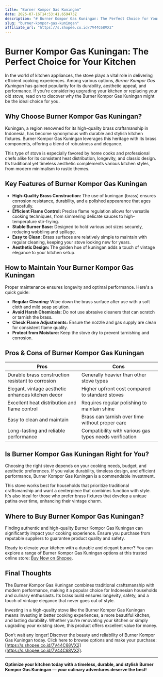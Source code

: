 ```yaml
---
title: "Burner Kompor Gas Kuningan"
date: 2025-07-16T14:53:41.659473Z
description: "# Burner Kompor Gas Kuningan: The Perfect Choice for Your Kitchen..."
slug: "burner-kompor-gas-kuningan"
affiliate_url: "https://s.shopee.co.id/7V44C68VX2"
---
```

# Burner Kompor Gas Kuningan: The Perfect Choice for Your Kitchen

In the world of kitchen appliances, the stove plays a vital role in delivering efficient cooking experiences. Among various options, *Burner Kompor Gas Kuningan* has gained popularity for its durability, aesthetic appeal, and performance. If you're considering upgrading your kitchen or replacing your old stove, read on to discover why the Burner Kompor Gas Kuningan might be the ideal choice for you.

## Why Choose Burner Kompor Gas Kuningan?

Kuningan, a region renowned for its high-quality brass craftsmanship in Indonesia, has become synonymous with durable and stylish kitchen fixtures. Burner Kompor Gas Kuningan leverages this heritage with its brass components, offering a blend of robustness and elegance.

This type of stove is especially favored by home cooks and professional chefs alike for its consistent heat distribution, longevity, and classic design. Its traditional yet timeless aesthetic complements various kitchen styles, from modern minimalism to rustic themes.

## Key Features of Burner Kompor Gas Kuningan

- **High-Quality Brass Construction:** The use of kuningan (brass) ensures corrosion resistance, durability, and a polished appearance that ages gracefully.
- **Efficient Flame Control:** Precise flame regulation allows for versatile cooking techniques, from simmering delicate sauces to high-temperature stir-frying.
- **Stable Burner Base:** Designed to hold various pot sizes securely, reducing wobbling and spillage.
- **Easy to Clean:** Brass surfaces are relatively simple to maintain with regular cleaning, keeping your stove looking new for years.
- **Aesthetic Design:** The golden hue of kuningan adds a touch of vintage elegance to your kitchen setup.

## How to Maintain Your Burner Kompor Gas Kuningan

Proper maintenance ensures longevity and optimal performance. Here's a quick guide:

- **Regular Cleaning:** Wipe down the brass surface after use with a soft cloth and mild soap solution.
- **Avoid Harsh Chemicals:** Do not use abrasive cleaners that can scratch or tarnish the brass.
- **Check Flame Adjustments:** Ensure the nozzle and gas supply are clean for consistent flame quality.
- **Protect from Moisture:** Keep the stove dry to prevent tarnishing and corrosion.

## Pros & Cons of Burner Kompor Gas Kuningan

| **Pros**                                                                     | **Cons**                                     |
|-------------------------------------------------------------------------------|----------------------------------------------|
| Durable brass construction resistant to corrosion                          | Generally heavier than other stove types   |
| Elegant, vintage aesthetic enhances kitchen decor                          | Higher upfront cost compared to standard stoves |
| Excellent heat distribution and flame control                                | Requires regular polishing to maintain shine |
| Easy to clean and maintain                                                    | Brass can tarnish over time without proper care |
| Long-lasting and reliable performance                                       | Compatibility with various gas types needs verification |

## Is Burner Kompor Gas Kuningan Right for You?

Choosing the right stove depends on your cooking needs, budget, and aesthetic preferences. If you value durability, timeless design, and efficient performance, Burner Kompor Gas Kuningan is a commendable investment.

This stove works best for households that prioritize traditional craftsmanship and want a centerpiece that combines function with style. It's also ideal for those who prefer brass fixtures that develop a unique patina over time, enhancing their vintage charm.

## Where to Buy Burner Kompor Gas Kuningan?

Finding authentic and high-quality Burner Kompor Gas Kuningan can significantly impact your cooking experience. Ensure you purchase from reputable suppliers to guarantee product quality and safety.

Ready to elevate your kitchen with a durable and elegant burner? You can explore a range of Burner Kompor Gas Kuningan options at this trusted online store: [Buy Now on Shopee](https://s.shopee.co.id/7V44C68VX2).

## Final Thoughts

The Burner Kompor Gas Kuningan combines traditional craftsmanship with modern performance, making it a popular choice for Indonesian households and culinary enthusiasts. Its brass build ensures longevity, safety, and a touch of vintage elegance that never goes out of style.

Investing in a high-quality stove like the Burner Kompor Gas Kuningan means investing in better cooking experiences, a more beautiful kitchen, and lasting durability. Whether you're renovating your kitchen or simply upgrading your existing stove, this product offers excellent value for money.

Don’t wait any longer! Discover the beauty and reliability of Burner Kompor Gas Kuningan today. Click here to browse options and make your purchase: [https://s.shopee.co.id/7V44C68VX2](https://s.shopee.co.id/7V44C68VX2).

---

**Optimize your kitchen today with a timeless, durable, and stylish Burner Kompor Gas Kuningan — your culinary adventures deserve the best!**